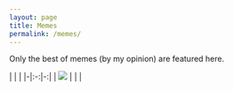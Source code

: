 ```yaml
---
layout: page
title: Memes
permalink: /memes/
---
```


Only the best of memes (by my opinion) are featured here.

| | |
|-|:-:|-:|
| ![](https://i.imgur.com/JrcqE1c.jpg) |  |
| 